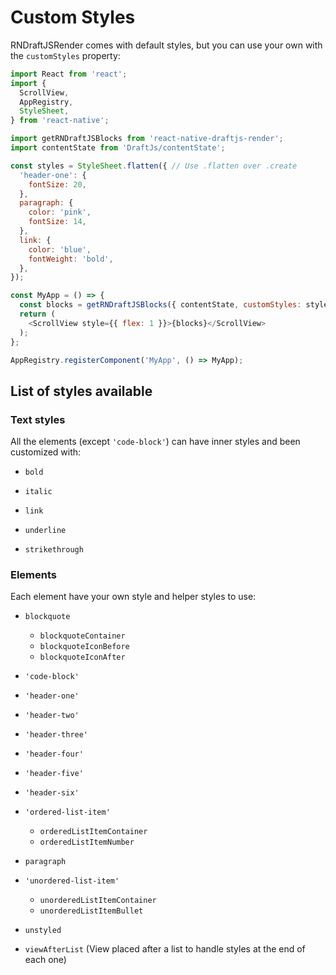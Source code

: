 # Custom Styles
RNDraftJSRender comes with default styles, but you can use your own with the `customStyles` property:

```js
import React from 'react';
import {
  ScrollView,
  AppRegistry,
  StyleSheet,
} from 'react-native';

import getRNDraftJSBlocks from 'react-native-draftjs-render';
import contentState from 'DraftJs/contentState';

const styles = StyleSheet.flatten({ // Use .flatten over .create
  'header-one': {
    fontSize: 20,
  },
  paragraph: {
    color: 'pink',
    fontSize: 14,
  },
  link: {
    color: 'blue',
    fontWeight: 'bold',
  },
});

const MyApp = () => {
  const blocks = getRNDraftJSBlocks({ contentState, customStyles: styles });
  return (
    <ScrollView style={{ flex: 1 }}>{blocks}</ScrollView>
  );
};

AppRegistry.registerComponent('MyApp', () => MyApp);
```

## List of styles available

### Text styles

All the elements (except `'code-block'`) can have inner styles and been customized with:

- `bold`

- `italic`

- `link`

- `underline`

- `strikethrough`

### Elements

Each element have your own style and helper styles to use:

- `blockquote`
  - `blockquoteContainer`
  - `blockquoteIconBefore`
  - `blockquoteIconAfter`

- `'code-block'`

- `'header-one'`

- `'header-two'`

- `'header-three'`

- `'header-four'`

- `'header-five'`

- `'header-six'`

- `'ordered-list-item'`
  - `orderedListItemContainer`
  - `orderedListItemNumber`

- `paragraph`

- `'unordered-list-item'`
  - `unorderedListItemContainer`
  - `unorderedListItemBullet`

- `unstyled`

- `viewAfterList` (View placed after a list to handle styles at the end of each one)
